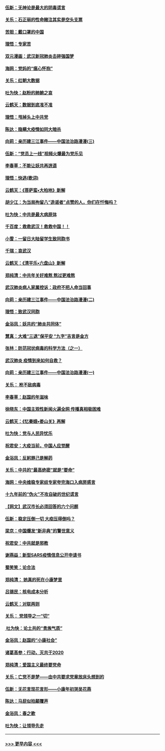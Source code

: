 #### [伍新：无神论是最大的阴毒谎言](../pages/nsc993/n11846129.md?t=02051911) 
#### [关乐：石正丽的性命赌注其实是空头支票](../pages/nsc993/n11846109.md?t=02051911) 
#### [苦胆：戴口罩的中国](../pages/nsc993/n11845576.md?t=02051911) 
#### [理悟：专家苦](../pages/nsc993/n11845564.md?t=02051911) 
#### [双元漫画：武汉新冠肺炎击碎强国梦](../pages/nsc993/n11843320.md?t=02051911) 
#### [海网：党妈的“瘟心怀抱”](../pages/nsc993/n11840740.md?t=02051911) 
#### [关乐：红朝大数据](../pages/nsc993/n11840675.md?t=02051911) 
#### [吐为快：赵粉的肺腑之哀](../pages/nsc993/n11840618.md?t=02051911) 
#### [云鹤天：数据到底准不准](../pages/nsc993/n11840325.md?t=02051911) 
#### [理悟：甩掉头上中共党](../pages/nsc993/n11838826.md?t=02051911) 
#### [陈达：隐瞒大疫情如同大暗杀](../pages/nsc993/n11838771.md?t=02051911) 
#### [向莉：亲历建三江事件——中国法治路漫漫(三)](../pages/nsc993/n11831825.md?t=02051911) 
#### [伍新：“党员上一线”视频火爆最为党乐见](../pages/nsc993/n11838200.md?t=02051911) 
#### [李春草：不能让妖共再逍遥](../pages/nsc993/n11838102.md?t=02051911) 
#### [理悟：快逃(歌词)](../pages/nsc993/n11838083.md?t=02051911) 
#### [云鹤天：《菩萨蛮▪大柏地》新解](../pages/nsc993/n11838059.md?t=02051911) 
#### [胡少江：为当局拘留八“造谣者”点赞的人，你们在忏悔吗？](../pages/nsc993/n11836801.md?t=02051911) 
#### [吐为快：中共是最大病原体](../pages/nsc993/n11836748.md?t=02051911) 
#### [千百度：救救武汉！救救中国！！](../pages/nsc993/n11836145.md?t=02051911) 
#### [小雪：一留日大陆留学生致同胞书](../pages/nsc993/n11834624.md?t=02051911) 
#### [千瑞：哀武汉](../pages/nsc993/n11833647.md?t=02051911) 
#### [云鹤天：《清平乐▪六盘山》新解](../pages/nsc993/n11833611.md?t=02051911) 
#### [郑纯清：中共年关好难熬 熬过更难熬](../pages/nsc993/n11833489.md?t=02051911) 
#### [武汉肺炎病人家属控诉：政府不把人命当回事](../pages/nsc993/n11833205.md?t=02051911) 
#### [向莉：亲历建三江事件——中国法治路漫漫(二)](../pages/nsc993/n11829102.md?t=02051911) 
#### [理悟：致武汉同胞](../pages/nsc993/n11831522.md?t=02051911) 
#### [金浴凤：妖共的“肺炎共同体”](../pages/nsc993/n11829448.md?t=02051911) 
#### [慧真：大难“三退”保平安 “九字”吉言是金方](../pages/nsc993/n11829501.md?t=02051911) 
#### [张林：防范冠状病毒的科学方法（之一）](../pages/nsc993/n11828618.md?t=02051911) 
#### [武汉肺炎 疫情到来如何自救？](../pages/nsc993/n11827632.md?t=02051911) 
#### [向莉：亲历建三江事件——中国法治路漫漫(一)](../pages/nsc993/n11827190.md?t=02051911) 
#### [关乐： 枪不敌病毒](../pages/nsc993/n11826746.md?t=02051911) 
#### [李春草：赵国的年滋味](../pages/nsc993/n11826321.md?t=02051911) 
#### [徐晓东：中国主观性新闻火遍全网 传播真相极困难](../pages/nsc993/n11826508.md?t=02051911) 
#### [云鹤天：《忆秦娥▪娄山关》再解](../pages/nsc993/n11824682.md?t=02051911) 
#### [吐为快：党与人民异忧乐](../pages/nsc993/n11824660.md?t=02051911) 
#### [祝君安：大疫当前，中国人应觉醒](../pages/nsc993/n11821946.md?t=02051911) 
#### [金浴凤：反躬罪己是解药](../pages/nsc993/n11820280.md?t=02051911) 
#### [关乐：中共的“最高绝密”就是“要命”](../pages/nsc993/n11816946.md?t=02051911) 
#### [海网：中央维稳专家组专家夸完海口入病房感言](../pages/nsc993/n11815138.md?t=02051911) 
#### [十九年前的“伪火”不攻自破的世纪谎言](../pages/nsc993/n11813238.md?t=02051911) 
#### [【网文】武汉市长必须回答的六个问题](../pages/nsc993/n11813848.md?t=02051911) 
#### [伍新：稳定压倒一切 大疫压得倒吗？](../pages/nsc993/n11812634.md?t=02051911) 
#### [梁京：中国爆发“新非典”的警世意义](../pages/nsc993/n11812554.md?t=02051911) 
#### [祝君安：中共就是邪教](../pages/nsc993/n11812431.md?t=02051911) 
#### [谢燕益：新型SARS疫情信息公开申请书](../pages/nsc993/n11808840.md?t=02051911) 
#### [蜀笑笑：论合法](../pages/nsc993/n11808064.md?t=02051911) 
#### [郑纯清： 她真的死在小康梦里](../pages/nsc993/n11806623.md?t=02051911) 
#### [吕锡民：核电成本分析](../pages/nsc993/n11806284.md?t=02051911) 
#### [云鹤天：对联两则](../pages/nsc993/n11805957.md?t=02051911) 
#### [关乐： 党领导之一“切”](../pages/nsc993/n11804505.md?t=02051911) 
#### [ 吐为快：论土共的“贵族气质”](../pages/nsc993/n11804490.md?t=02051911) 
#### [金浴凤：赵国的“小康社会”](../pages/nsc993/n11804452.md?t=02051911) 
#### [诸葛高参：行动，灭共于2020](../pages/nsc993/n11804120.md?t=02051911) 
#### [郑纯清：爱国主义最终要党命](../pages/nsc993/n11802197.md?t=02051911) 
#### [关乐：亡党不是梦——由中共要求党章放床头想到的](../pages/nsc993/n11802156.md?t=02051911) 
#### [伍新：无花言现花言形——小康年初哭吴花燕](../pages/nsc993/n11800044.md?t=02051911) 
#### [陈达：马屁似拍颠覆声](../pages/nsc993/n11800010.md?t=02051911) 
#### [金浴凤：春之歌](../pages/nsc993/n11797687.md?t=02051911) 
#### [吐为快：让领导先走](../pages/nsc993/n11797512.md?t=02051911) 

----
#### [ >>> 更早内容 <<< ](../indexes/nsc993-earlier.md)
